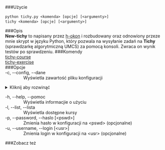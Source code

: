 ###Użycie  
```console
python tichy.py <komenda> [opcje] [<argumenty>]
tichy <komenda> [opcje] [<argumenty>]
```
###Opis  
**New-tichy** to napisany przez [h-okon](https://github.com/h-okon) i rozbudowany oraz odnowiony przeze mnie skrypt w języku Python, który pozwala na wysyłanie zadań na **Tichy** (sprawdzarkę algorytmiczną UMCS) za pomocą konsoli. Zwraca on wynik testów po sprawdzeniu.
###Komendy  
[tichy-course](documentation_course.md)  
[tichy-exercise](documentation_exercise.md)  
###Opcje  
-c, --config, --dane  
&nbsp;&nbsp;&nbsp;&nbsp;&nbsp;&nbsp;&nbsp;&nbsp;&nbsp;&nbsp;&nbsp;&nbsp;&nbsp;&nbsp;&nbsp;Wyświetla zawartość pliku konfiguracji
<details><summary>Kliknij aby rozwinąć</summary>  

![tichy_cofnig](../images/tichy_config.gif?raw=true)
</details>  

-h, --help, --pomoc  
&nbsp;&nbsp;&nbsp;&nbsp;&nbsp;&nbsp;&nbsp;&nbsp;&nbsp;&nbsp;&nbsp;&nbsp;&nbsp;&nbsp;&nbsp;Wyświetla informacjie o użyciu  
-l, --list, --lista  
&nbsp;&nbsp;&nbsp;&nbsp;&nbsp;&nbsp;&nbsp;&nbsp;&nbsp;&nbsp;&nbsp;&nbsp;&nbsp;&nbsp;&nbsp;Wyświetla dostępne kursy  
-p, --password, --haslo [&lt;pswd>]  
&nbsp;&nbsp;&nbsp;&nbsp;&nbsp;&nbsp;&nbsp;&nbsp;&nbsp;&nbsp;&nbsp;&nbsp;&nbsp;&nbsp;&nbsp;Zmienia hasło w konfiguracji na &lt;pswd> (opcjonalne)  
-u, --username, --login [&lt;usr>]  
&nbsp;&nbsp;&nbsp;&nbsp;&nbsp;&nbsp;&nbsp;&nbsp;&nbsp;&nbsp;&nbsp;&nbsp;&nbsp;&nbsp;&nbsp;Zmienia login w konfiguracji na &lt;usr> (opcjonalne)

###Zobacz też  